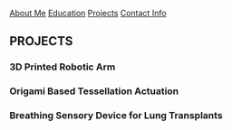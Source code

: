 [About Me](/index.md) 
[Education](/edu.md)
[Projects](/projects.md)
[Contact Info](/contact.md)

## PROJECTS

### 3D Printed Robotic Arm 
### Origami Based Tessellation Actuation
### Breathing Sensory Device for Lung Transplants
